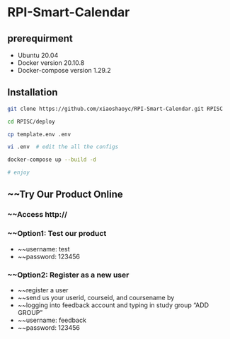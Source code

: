 # RPI-Smart-Calendar

## prerequirment
* Ubuntu 20.04
* Docker version 20.10.8
* Docker-compose version 1.29.2

## Installation

```Bash
git clone https://github.com/xiaoshaoyc/RPI-Smart-Calendar.git RPISC

cd RPISC/deploy

cp template.env .env

vi .env  # edit the all the configs

docker-compose up --build -d

# enjoy
```

## ~~Try Our Product Online

### ~~Access http://

### ~~Option1: Test our product
  * ~~username: test
  * ~~password: 123456
  
### ~~Option2: Register as a new user
  * ~~register a user
  * ~~send us your userid, courseid, and coursename by
  * ~~logging into feedback account and typing in study group “ADD GROUP”
  * ~~username: feedback
  * ~~password: 123456
